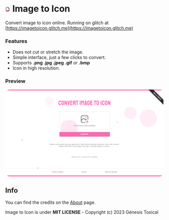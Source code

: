 # <a href="#"><img src="gt-img/file-orientation.png"/></a> Image to Icon

Convert image to icon online. Running on glitch at [https://imagetoicon.glitch.me](https://imagetoicon.glitch.me)

### Features

- Does not cut or stretch the image.
- Simple interface, just a few clicks to convert.
- Supports **.png .jpg .jpeg .gif** or **.bmp**
- Icon in high resolution.

### Preview

<a href="#"><img src="gt-img/preview.png" alt="Image to Icon Online"/></a>

## Info

You can find the credits on the [About](https://imagetoicon.glitch.me/about.html) page.

Image to Icon is under **MIT LICENSE** - Copyright (c) 2023 Génesis Toxical
